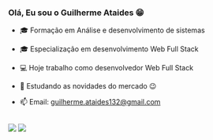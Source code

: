 ### Olá, Eu sou o Guilherme Ataides 😁

- 🎓 Formação em Análise e desenvolvimento de sistemas
- 🎓 Especialização em desenvolvimento Web Full Stack
- 💻 Hoje trabalho como desenvolvedor Web Full Stack
- 📰 Estudando as novidades do mercado 😉
- 📫 Email: guilherme.ataides132@gmail.com

  ##
 
<div> 
  <a href="mailto:guilherme.ataides132@gmail.com"><img src="https://img.shields.io/badge/-Gmail-%23333?style=for-the-badge&logo=gmail&logoColor=red" target="_blank"></a>
  <a href="https://www.linkedin.com/in/guilherme-ataides-6a36a9191/" target="_blank"><img src="https://img.shields.io/badge/-LinkedIn-%230077B5?style=for-the-badge&logo=linkedin&logoColor=white" target="_blank"></a>
</div>

